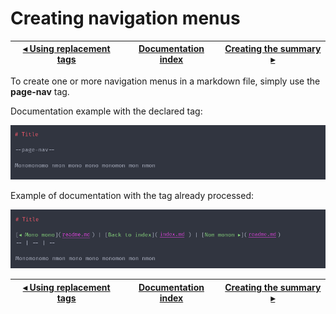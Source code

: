 # Creating navigation menus

[◂ Using replacement tags](03-tags-replacement.md) | [Documentation index](index.md) | [Creating the summary ▸](05-tag-summary.md)
-- | -- | --

To create one or more navigation menus in a markdown file, simply use the **page-nav** tag.

Documentation example with the declared tag:

![template com a tag page-nav](../imgs/page-nav-template.png)

Example of documentation with the tag already processed:

![renderização da tag page-nav](../imgs/page-nav.png)

[◂ Using replacement tags](03-tags-replacement.md) | [Documentation index](index.md) | [Creating the summary ▸](05-tag-summary.md)
-- | -- | --
